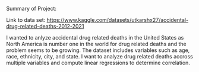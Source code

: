 Summary of Project:

Link to data set: https://www.kaggle.com/datasets/utkarshx27/accidental-drug-related-deaths-2012-2021 

I wanted to anlyze accidental drug related deaths in the United States as North America is number one in the world for drug related deaths and the problem seems to be growing. The dataset includes variables such as age, race, ethnicity, city, and state. I want to analyze drug related deaths accross multiple variables and compute linear regressions to determine correlation. 